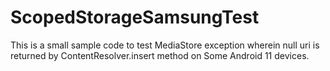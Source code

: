 # ScopedStorageSamsungTest
This is a small sample code to test MediaStore exception wherein null uri is returned by ContentResolver.insert method on Some Android 11 devices.

